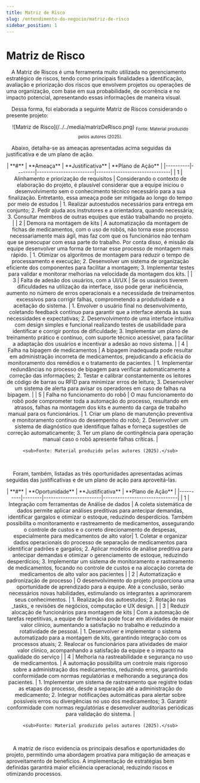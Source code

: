 ```yaml
---
title: Matriz de Risco
slug: /entendimento-do-negocio/matriz-de-risco
sidebar_position: 1
---
```

# Matriz de Risco

&emsp;A Matriz de Riscos é uma ferramenta muito utilizada no gerenciamento estratégico de riscos, tendo como principais finalidades a identificação, avaliação e priorização dos riscos que envolvem projetos ou operações de uma organização, com base em sua probabilidade, de ocorrência e no impacto potencial, apresentando essas informações de maneira visual.

&emsp;Dessa forma, foi elaborada a seguinte Matriz de Riscos considerando o presente projeto:

<div align="center">
![Matriz de Risco](/../../media/matrizDeRisco.png)
<sub>Fonte: Material produzido pelos autores (2025).</sub>
</div>

&emsp;Abaixo, detalha-se as ameaças apresentadas acima seguidas da justificativa e de um plano de ação.

<div align="center">
    | **#** | **Ameaça** | **Justificativa** | **Plano de Ação** |
    |----------|--------|------------------------|-------------------------------|
    | 1 | Alinhamento e priorização de requisitos | Considerando o contexto de elaboração do projeto, é plausível considerar que a equipe iniciou o desenvolvimento sem o conhecimento técnico necessário para a sua finalização. Entretanto, essa ameaça pode ser mitigada ao longo do tempo por meio de estudos | 1. Realizar autoestudos necessários para entrega em conjunto; 2. Pedir ajuda aos instrutores e a orientadora, quando necessária;  3. Consultar membros de outras equipes que estão trabalhando no projeto. |
    | 2 | Demora na montagem de kits | A automatização da montagem de fichas de medicamentos, com o uso de robôs, não torna esse processo necessariamente mais ágil, mas faz com que os funcionários não tenham que se preocupar com essa parte do trabalho. Por conta disso, é missão da equipe desenvolver uma forma de tornar esse processo de montagem mais rápido. | 1. Otimizar os algoritmos de montagem para reduzir o tempo de processamento e execução; 2. Desenvolver um sistema de organização eficiente dos componentes para facilitar a montagem; 3. Implementar testes para validar e monitorar melhorias na velocidade da montagem dos kits. |
    | 3 | Falta de adesão dos usuários, com a UI/UX | Se os usuários tiverem dificuldades na utilização da interface, isso pode gerar ineficiência, aumento no número de erros operacionais e a necessidade de treinamentos excessivos para corrigir falhas, comprometendo a produtividade e a aceitação do sistema. | 1. Envolver o usuário final no desenvolvimento, coletando feedback contínuo para garantir que a interface atenda às suas necessidades e expectativas;   2. Desenvolvimento de uma interface intuitiva com design simples e funcional realizando testes de usabilidade para identificar e corrigir pontos de dificuldade;   3. Implementar um plano de treinamento prático e contínuo, com suporte técnico acessível, para facilitar a adaptação dos usuários e incentivar a adesão ao novo sistema. |
    | 4 | Falha na bipagem de medicamentos | A bipagem inadequada pode resultar em administração incorreta de medicamentos, prejudicando a eficácia do monitoramento dos remédios e o tratamento de pacientes. | 1. Implementar redundâncias no processo de bipagem para verificar automaticamente a correção das informações; 2. Testar e calibrar constantemente os leitores de código de barras ou RFID para minimizar erros de leitura; 3. Desenvolver um sistema de alerta para avisar os operadores em caso de falhas na bipagem. |
    | 5 | Falha no funcionamento do robô | O mau funcionamento do robô pode comprometer toda a automação do processo, resultando em atrasos, falhas na montagem dos kits e aumento da carga de trabalho manual para os funcionários. | 1. Criar um plano de manutenção preventiva e monitoramento contínuo do desempenho do robô; 2. Desenvolver um sistema de diagnóstico que identifique falhas e forneça sugestões de correção automaticamente; 3. Ter um plano de contingência para operação manual caso o robô apresente falhas críticas. |

    <sub>Fonte: Material produzido pelos autores (2025).</sub>
</div>

<br />

&emsp; Foram, também, listadas as três oportunidades apresentadas acimas seguidas das justificativas e de um plano de ação para aproveitá-las.

<div align="center">
    | **#** | **Oportunidade** | **Justificativa** | **Plano de Ação** |
    |----------|--------|------------------------|-------------------------------|
    | 1 |  Integração com ferramentas de Análise de dados  | A coleta sistemática de dados permite aplicar análises preditivas para antecipar demandas, identificar gargalos e otimizar o estoque, reduzindo desperdícios. Também possibilita o monitoramento e rastreamento de medicamentos, assegurando o controle de custos e o correto direcionamento de despesas, especialmente para medicamentos de alto valor| 1. Coletar e organizar dados operacionais do processo de separação de medicamentos para identificar padrões e gargalos;   2. Aplicar modelos de análise preditiva para antecipar demandas e otimizar o gerenciamento de estoque, reduzindo desperdícios;   3. Implementar um sistema de monitoramento e rastreamento de medicamentos, focando no controle de custos e na alocação correta de medicamentos de alto valor aos pacientes |
    | 2 | Automatização e padronização de processo | O desenvolvimento do projeto proporciona uma oportunidade de aprendizado para a equipe. Até a conclusão, serão necessários novas habilidades, estimulando os integrantes a aprimorarem seus conhecimentos. | 1. Realização dos autoestudos;   2. Rotação nas _tasks_ e revisões de negócios, computação e UX design. |
    | 3 | Reduzir alocação de funcionários para montagem de kits | Com a automação de tarefas repetitivas, a equipe de farmácia pode focar em atividades de maior valor clínico, aumentando a satisfação no trabalho e reduzindo a rotatividade de pessoal. | 1. Desenvolver e implementar o sistema automatizado para a montagem de kits, garantindo integração com os processos atuais;   2. Realocar os funcionários para atividades de maior valor clínico, acompanhando a satisfação da equipe e o impacto na qualidade do serviço |
    | 4 | Melhoria na rastreabilidade e segurança no uso de medicamentos. | A automação possibilita um controle mais rigoroso sobre a administração dos medicamentos, reduzindo erros, garantindo conformidade com normas regulatórias e melhorando a segurança dos pacientes. | 1. Implementar um sistema de rastreamento que registre todas as etapas do processo, desde a separação até a administração do medicamento; 2. Integrar notificações automáticas para alertar sobre possíveis erros ou divergências no uso dos medicamentos; 3. Garantir conformidade com normas regulatórias e desenvolver auditorias periódicas para validação do sistema. |

    <sub>Fonte: Material produzido pelos autores (2025).</sub>
    
</div>

<br />

&emsp; A matriz de risco evidencia os principais desafios e oportunidades do projeto, permitindo uma abordagem proativa para mitigação de ameaças e aproveitamento de benefícios. A implementação de estratégias bem definidas garantirá maior eficiência operacional, reduzindo riscos e otimizando processos.